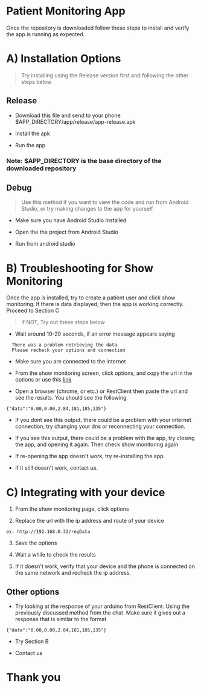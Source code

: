 # Patient Monitoring App

Once the repository is downloaded follow these steps to install and verify the app is running as expected.

# A) Installation Options

> Try installing using the Release version first and following the other steps below

## Release

- Download this file and send to your phone \$APP_DIRECTORY/app/release/app-release.apk

- Install the apk

- Run the app

### Note: \$APP_DIRECTORY is the base directory of the downloaded repository

## Debug

> Use this method if you want to view the code and run from Android Studio, or try making changes to the app for yourself

- Make sure you have Android Studio Installed

- Open the the project from Android Studio

- Run from android studio

# B) Troubleshooting for Show Monitoring

Once the app is installed, try to create a patient user and click show monitoring. If there is data displayed, then the app is working correctly. Proceed to Section C

> If NOT, Try out these steps below

- Wait around 10-20 seconds, if an error message appears saying

```
  There was a problem retrieving the data
  Please recheck your options and connection
```

- Make sure you are connected to the internet

- From the show monitoring screen, click options, and copy the url in the options or use this [link](https://72ea3862-f049-4cfe-b4fc-02d93e59efaf.mock.pstmn.io/json)

- Open a browser (chrome, or etc.) or RestClient then paste the url and see the results. You should see the following

```
{"data":"0.00,0.00,2.84,181,185,135"}
```

- If you dont see this output, there could be a problem with your internet connection, try changing your dns or reconnecting your connection.

- If you see this output, there could be a problem with the app, try closing the app, and opening it again. Then check show monitoring again

- If re-opening the app doesn't work, try re-installing the app.

- If it still doesn't work, contact us.

# C) Integrating with your device

1. From the show monitoring page, click options

2. Replace the url with the ip address and route of your device

```
ex. http://192.168.0.32/reqData
```

3. Save the options

4. Wait a while to check the results

5. If it doesn't work, verify that your device and the phone is connected on the same network and recheck the ip address.

## Other options

- Try looking at the response of your arduino from RestClient. Using the previously discussed method from the chat. Make sure it gives out a response that is similar to the format

```
{"data":"0.00,0.00,2.84,181,185,135"}
```

- Try Section B

- Contact us

# Thank you
